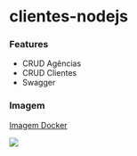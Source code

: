 # clientes-nodejs

### Features

- CRUD Agências
- CRUD Clientes
- Swagger

### Imagem

[Imagem Docker][id/name]

[id/name]: https://cloud.docker.com/u/jhonata/repository/docker/jhonata/clientes-banco-nodejs

[![](https://cdn.iconscout.com/icon/free/png-128/docker-226091.png)](https://cloud.docker.com/u/jhonata/repository/docker/jhonata/clientes-banco-nodejs)
